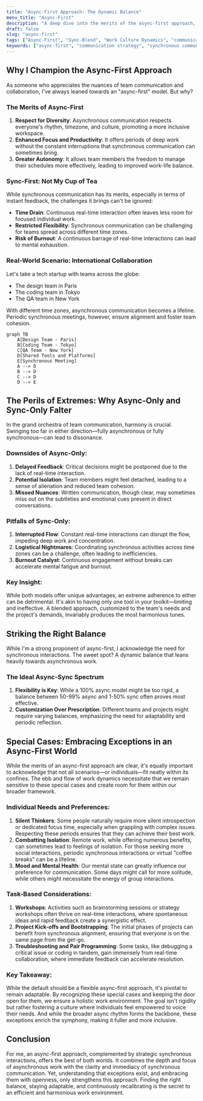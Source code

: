 ```yaml
---
title: "Async-First Approach: The Dynamic Balance"
menu_title: "Async-First"
description: "A deep dive into the merits of the async-first approach, understanding its optimal balance with synchronous interactions, and my personal perspective on achieving the ideal work dynamic."
draft: false
slug: "async-first"
tags: ["Async-First", "Sync-Blend", "Work Culture Dynamics", "communication", "workplace", "productivity", "collaboration", "remote work"]
keywords: ["async-first", "communication strategy", "synchronous communication", "team collaboration", "remote teams", "international collaboration", "workplace efficiency"]
---
```


## Why I Champion the Async-First Approach

As someone who appreciates the nuances of team communication and collaboration, I've always leaned towards an "async-first" model. But why?

### The Merits of Async-First

1. **Respect for Diversity**: Asynchronous communication respects everyone's rhythm, timezone, and culture, promoting a more inclusive workspace.
2. **Enhanced Focus and Productivity**: It offers periods of deep work without the constant interruptions that synchronous communication can sometimes bring.
3. **Greater Autonomy**: It allows team members the freedom to manage their schedules more effectively, leading to improved work-life balance.

### Sync-First: Not My Cup of Tea

While synchronous communication has its merits, especially in terms of instant feedback, the challenges it brings can't be ignored:

- **Time Drain**: Continuous real-time interaction often leaves less room for focused individual work.
- **Restricted Flexibility**: Synchronous communication can be challenging for teams spread across different time zones.
- **Risk of Burnout**: A continuous barrage of real-time interactions can lead to mental exhaustion.

### Real-World Scenario: International Collaboration

Let's take a tech startup with teams across the globe:

- The design team in Paris
- The coding team in Tokyo
- The QA team in New York

With different time zones, asynchronous communication becomes a lifeline. Periodic synchronous meetings, however, ensure alignment and foster team cohesion.

```mermaid
graph TB
    A[Design Team - Paris]
    B[Coding Team - Tokyo]
    C[QA Team - New York]
    D[Shared Tools and Platforms]
    E[Synchronous Meeting]
    A --> D
    B --> D
    C --> D
    D --> E
```

## The Perils of Extremes: Why Async-Only and Sync-Only Falter

In the grand orchestra of team communication, harmony is crucial. Swinging too far in either direction—fully asynchronous or fully synchronous—can lead to dissonance.

### Downsides of Async-Only:

1. **Delayed Feedback**: Critical decisions might be postponed due to the lack of real-time interaction.
2. **Potential Isolation**: Team members might feel detached, leading to a sense of alienation and reduced team cohesion.
3. **Missed Nuances**: Written communication, though clear, may sometimes miss out on the subtleties and emotional cues present in direct conversations.

### Pitfalls of Sync-Only:

1. **Interrupted Flow**: Constant real-time interactions can disrupt the flow, impeding deep work and concentration.
2. **Logistical Nightmares**: Coordinating synchronous activities across time zones can be a challenge, often leading to inefficiencies.
3. **Burnout Catalyst**: Continuous engagement without breaks can accelerate mental fatigue and burnout.

### Key Insight:

While both models offer unique advantages, an extreme adherence to either can be detrimental. It's akin to having only one tool in your toolkit—limiting and ineffective. A blended approach, customized to the team's needs and the project's demands, invariably produces the most harmonious tunes.

## Striking the Right Balance

While I'm a strong proponent of async-first, I acknowledge the need for synchronous interactions. The sweet spot? A dynamic balance that leans heavily towards asynchronous work.

### The Ideal Async-Sync Spectrum

1. **Flexibility is Key**: While a 100% async model might be too rigid, a balance between 50-99% async and 1-50% sync often proves most effective.
2. **Customization Over Prescription**: Different teams and projects might require varying balances, emphasizing the need for adaptability and periodic reflection.

## Special Cases: Embracing Exceptions in an Async-First World

While the merits of an async-first approach are clear, it's equally important to acknowledge that not all scenarios—or individuals—fit neatly within its confines. The ebb and flow of work dynamics necessitate that we remain sensitive to these special cases and create room for them within our broader framework.

### Individual Needs and Preferences:

1. **Silent Thinkers**: Some people naturally require more silent introspection or dedicated focus time, especially when grappling with complex issues. Respecting these periods ensures that they can achieve their best work.
2. **Combatting Isolation**: Remote work, while offering numerous benefits, can sometimes lead to feelings of isolation. For those seeking more social interactions, periodic synchronous interactions or virtual "coffee breaks" can be a lifeline.
3. **Mood and Mental Health**: Our mental state can greatly influence our preference for communication. Some days might call for more solitude, while others might necessitate the energy of group interactions.

### Task-Based Considerations:

1. **Workshops**: Activities such as brainstorming sessions or strategy workshops often thrive on real-time interactions, where spontaneous ideas and rapid feedback create a synergistic effect.
2. **Project Kick-offs and Bootstrapping**: The initial phases of projects can benefit from synchronous alignment, ensuring that everyone is on the same page from the get-go.
3. **Troubleshooting and Pair Programming**: Some tasks, like debugging a critical issue or coding in tandem, gain immensely from real-time collaboration, where immediate feedback can accelerate resolution.

### Key Takeaway:

While the default should be a flexible async-first approach, it's pivotal to remain adaptable. By recognizing these special cases and keeping the door open for them, we ensure a holistic work environment. The goal isn't rigidity but rather fostering a culture where individuals feel empowered to voice their needs. And while the broader async rhythm forms the backbone, these exceptions enrich the symphony, making it fuller and more inclusive.

## Conclusion

For me, an async-first approach, complemented by strategic synchronous interactions, offers the best of both worlds. It combines the depth and focus of asynchronous work with the clarity and immediacy of synchronous communication. Yet, understanding that exceptions exist, and embracing them with openness, only strengthens this approach. Finding the right balance, staying adaptable, and continuously recalibrating is the secret to an efficient and harmonious work environment.
